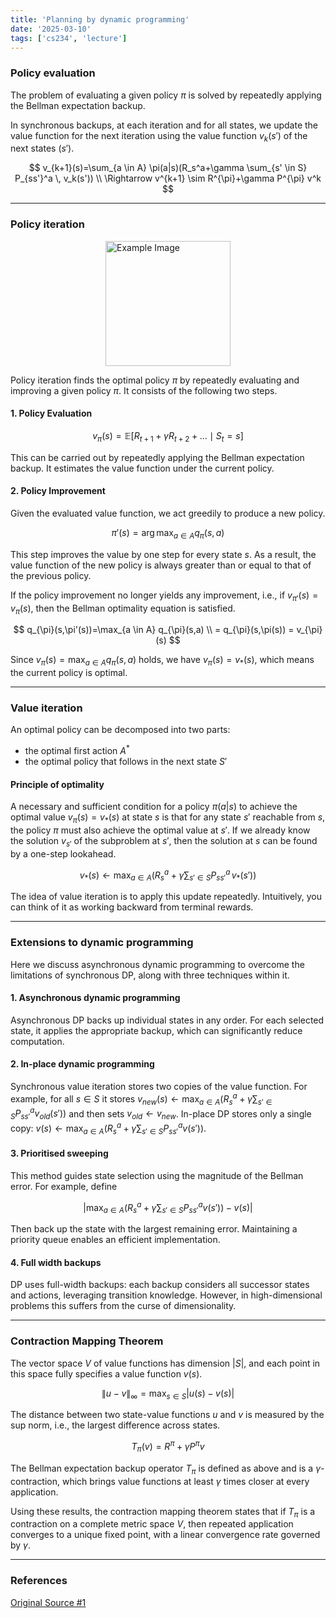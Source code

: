 ```yaml
---
title: 'Planning by dynamic programming'
date: '2025-03-10'
tags: ['cs234', 'lecture']
---
```


### Policy evaluation

The problem of evaluating a given policy $\pi$ is solved by repeatedly applying the Bellman expectation backup.

In synchronous backups, at each iteration and for all states, we update the value function for the next iteration using the value function $v_k(s')$ of the next states $(s')$.

$$
v_{k+1}(s)=\sum_{a \in A} \pi(a|s)(R_s^a+\gamma \sum_{s' \in S} P_{ss'}^a \, v_k(s')) \\
\Rightarrow v^{k+1} \sim R^{\pi}+\gamma P^{\pi} v^k
$$

---

### Policy iteration

<img src="https://velog.velcdn.com/images/devjo/post/7ec398e5-088e-4282-8758-068e07306d76/image.png" alt="Example Image" style="display: block; margin: 0 auto; height:200;" />

Policy iteration finds the optimal policy $\pi$ by repeatedly evaluating and improving a given policy $\pi$. It consists of the following two steps.

#### 1. Policy Evaluation

$$
v_{\pi}(s)=\mathbb{E}[R_{t+1}+\gamma R_{t+2}+ \dots \mid S_t=s]
$$

This can be carried out by repeatedly applying the Bellman expectation backup. It estimates the value function under the current policy.

#### 2. Policy Improvement

Given the evaluated value function, we act greedily to produce a new policy.

$$
\pi'(s)=\arg\max_{a \in A} q_{\pi}(s,a)
$$

This step improves the value by one step for every state $s$. As a result, the value function of the new policy is always greater than or equal to that of the previous policy.

If the policy improvement no longer yields any improvement, i.e., if $v_{\pi'}(s) = v_\pi(s)$, then the Bellman optimality equation is satisfied.

$$
q_{\pi}(s,\pi'(s))=\max_{a \in A} q_{\pi}(s,a) \\
= q_{\pi}(s,\pi(s)) = v_{\pi}(s)
$$

Since $v_\pi(s) = \max_{a \in A} q_\pi(s, a)$ holds, we have $v_\pi(s) = v_*(s)$, which means the current policy is optimal.

---

### Value iteration

An optimal policy can be decomposed into two parts:

- the optimal first action $A^*$
- the optimal policy that follows in the next state $S'$

#### Principle of optimality

A necessary and sufficient condition for a policy $\pi(a|s)$ to achieve the optimal value $v_{\pi}(s) = v_*(s)$ at state $s$ is that for any state $s'$ reachable from $s$, the policy $\pi$ must also achieve the optimal value at $s'$. If we already know the solution $v_{s'}$ of the subproblem at $s'$, then the solution at $s$ can be found by a one-step lookahead.

$$
v_*(s) \leftarrow \max_{a \in A} \Big(R_s^a + \gamma \sum_{s' \in S} P_{ss'}^a \, v_*(s')\Big)
$$

The idea of value iteration is to apply this update repeatedly. Intuitively, you can think of it as working backward from terminal rewards.

---

### Extensions to dynamic programming

Here we discuss asynchronous dynamic programming to overcome the limitations of synchronous DP, along with three techniques within it.

#### 1. Asynchronous dynamic programming

Asynchronous DP backs up individual states in any order. For each selected state, it applies the appropriate backup, which can significantly reduce computation.

#### 2. In-place dynamic programming

Synchronous value iteration stores two copies of the value function. For example, for all $s \in S$ it stores $v_{new}(s) \leftarrow \max_{a \in A} (R_s^a + \gamma \sum_{s' \in S} P_{ss'}^a v_{old}(s'))$ and then sets $v_{old} \leftarrow v_{new}$. In-place DP stores only a single copy: $v(s) \leftarrow \max_{a \in A} (R_s^a + \gamma \sum_{s' \in S} P_{ss'}^a v(s'))$.

#### 3. Prioritised sweeping

This method guides state selection using the magnitude of the Bellman error. For example, define

$$
\Big|\max_{a \in A} (R_s^a + \gamma \sum_{s' \in S} P_{ss'}^a v(s'))-v(s)\Big|
$$

Then back up the state with the largest remaining error. Maintaining a priority queue enables an efficient implementation.

#### 4. Full width backups

DP uses full-width backups: each backup considers all successor states and actions, leveraging transition knowledge. However, in high-dimensional problems this suffers from the curse of dimensionality.

---

### Contraction Mapping Theorem

The vector space $V$ of value functions has dimension $|S|$, and each point in this space fully specifies a value function $v(s)$.

$$
\lVert u-v \rVert_{\infty}=\max_{s \in S} |u(s)-v(s)|
$$

The distance between two state-value functions $u$ and $v$ is measured by the sup norm, i.e., the largest difference across states.

$$
T_{\pi}(v)=R^{\pi}+\gamma P^{\pi}v
$$

The Bellman expectation backup operator $T_{\pi}$ is defined as above and is a $\gamma$-contraction, which brings value functions at least $\gamma$ times closer at every application.

Using these results, the contraction mapping theorem states that if $T_{\pi}$ is a contraction on a complete metric space $V$, then repeated application converges to a unique fixed point, with a linear convergence rate governed by $\gamma$.

---

### References

[Original Source #1](https://davidstarsilver.wordpress.com/wp-content/uploads/2025/04/lecture-3-planning-by-dynamic-programming-.pdf)



